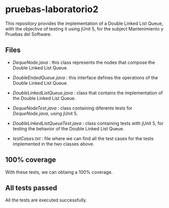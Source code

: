 # pruebas-laboratorio2

This repository provides the implementation of a Double Linked List Queue, with the objective of testing it using jUnit 5, for the subject Mantenimiento y Pruebas del Software.

## Files

- *DequeNode.java* : this class represents the nodes that compose the Double Linked List Queue.
- *DoubleEndedQueue.java* : this interface defines the operations of the Double Linked List Queue.
- *DoubleLinkedListQueue.java* : class that contains the implementation of the Double Linked List Queue.

- *DequeNodeTest.java* : class containing diferents tests for *DequeNode.java*, using jUnit 5.
- *DoubleLinkedListQueueTest.java* : class containing tests with jUnit 5, for testing the behavior of the Double Linked List Queue.
- *testCases.txt* : file where we can find all the test cases for the tests implemented in the two classes above.

## 100% coverage

With these tests, we can obtaing a 100% coverage.

## All tests passed

All the tests are executed successfully.
